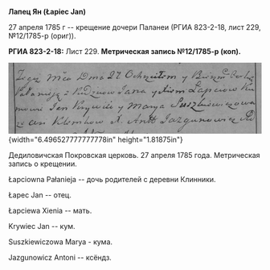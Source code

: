 **Лапец Ян (Łapiec Jan)**

27 апреля 1785 г -- крещение дочери Паланеи (РГИА 823-2-18, лист 229,
№12/1785-р (ориг)).

**РГИА 823-2-18:** Лист 229. **Метрическая запись №12/1785-р (коп).**

![](./media/e330d62eda83178f3bbd57e4c8c4b75cd66f9dfb.png){width="6.496527777777778in"
height="1.81875in"}

Дедиловичская Покровская церковь. 27 апреля 1785 года. Метрическая
запись о крещении.

Łapciowna Pałanieja -- дочь родителей с деревни Клинники.

Łapec Jan -- отец.

Łapciewa Xienia -- мать.

Krywiec Jan -- кум.

Suszkiewiczowa Marya - кума.

Jazgunowicz Antoni -- ксёндз.
